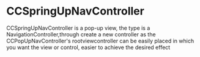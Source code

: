 # CCSpringUpNavController
CCSpringUpNavController is a pop-up view, the type is a NavigationController,through create a new controller as the CCPopUpNavController's rootviewcontroller can be easily placed in which you want the view or control, easier to achieve the desired effect
